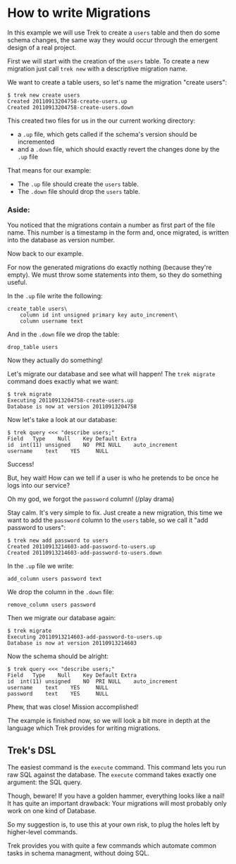 
How to write Migrations
=======================

In this example we will use Trek to create a `users` table and then do
some schema changes, the same way they would occur through the emergent
design of a real project.

First we will start with the creation of the `users` table. To create a
new migration just call `trek new` with a descriptive migration name.

We want to create a table users, so let's name the migration "create
users":

    $ trek new create users
    Created 20110913204758-create-users.up
    Created 20110913204758-create-users.down

This created two files for us in the our current working directory:

 * a `.up` file, which gets called if the schema's version should be
   incremented
 * and a `.down` file, which should exactly revert the changes done by
   the `.up` file

That means for our example:

 * The `.up` file should create the `users` table.
 * The `.down` file should drop the `users` table.

### Aside:

You noticed that the migrations contain a number as first part of the
file name. This number is a timestamp in the form
<YearMonthDayHourMinuteSecond> and, once migrated, is written into the
database as version number.

Now back to our example.

For now the generated migrations do exactly nothing (because they're
empty). We must throw some statements into them, so they do something
useful.

In the `.up` file write the following:

    create_table users\
        column id int unsigned primary key auto_increment\
        column username text

And in the `.down` file we drop the table:

    drop_table users

Now they actually do something!

Let's migrate our database and see what will happen! The `trek migrate`
command does exactly what we want:

    $ trek migrate
    Executing 20110913204758-create-users.up
    Database is now at version 20110913204758

Now let's take a look at our database:

    $ trek query <<< "describe users;"
    Field	Type	Null	Key	Default	Extra
    id	int(11) unsigned	NO	PRI	NULL	auto_increment
    username	text	YES		NULL	

Success!

But, hey wait! How can we tell if a user is who he pretends to be
once he logs into our service?

Oh my god, we forgot the `password` column! (/play drama)

Stay calm. It's very simple to fix. Just create a new migration, this
time we want to add the `password` column to the `users` table, so we call 
it "add password to users":

    $ trek new add password to users
    Created 20110913214603-add-password-to-users.up
    Created 20110913214603-add-password-to-users.down

In the `.up` file we write:

    add_column users password text

We drop the column in the `.down` file:

    remove_column users password

Then we migrate our database again:

    $ trek migrate
    Executing 20110913214603-add-password-to-users.up
    Database is now at version 20110913214603

Now the schema should be alright:

    $ trek query <<< "describe users;"
    Field	Type	Null	Key	Default	Extra
    id	int(11) unsigned	NO	PRI	NULL	auto_increment
    username	text	YES		NULL	
    password	text	YES		NULL	

Phew, that was close! Mission accomplished!

The example is finished now, so we will look a bit more in depth
at the language which Trek provides for writing migrations.

Trek's DSL
----------

The easiest command is the `execute` command. This command lets you run
raw SQL against the database. The `execute` command
takes exactly one argument: the SQL query.

Though, beware! If you have a golden hammer, everything looks like a
nail!
It has quite an important drawback: Your migrations will most probably
only work on one kind of Database.

So my suggestion is, to use this at your own risk, to plug the holes
left by higher-level commands.

Trek provides you with quite a few commands which automate common 
tasks in schema managment, without doing SQL.


